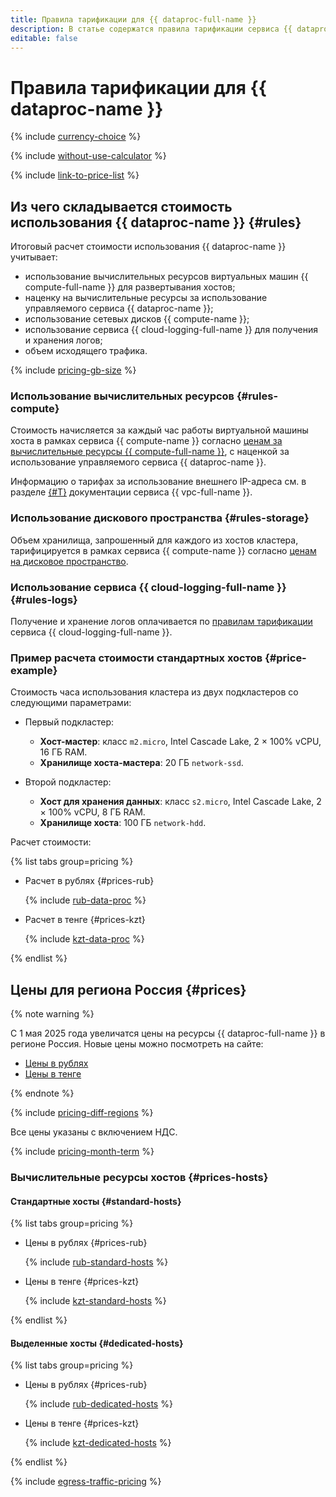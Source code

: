 ```yaml
---
title: Правила тарификации для {{ dataproc-full-name }}
description: В статье содержатся правила тарификации сервиса {{ dataproc-name }}.
editable: false
---
```


# Правила тарификации для {{ dataproc-name }}


{% include [currency-choice](../_includes/pricing/currency-choice.md) %}


{% include [without-use-calculator](../_includes/pricing/without-use-calculator.md) %}

{% include [link-to-price-list](../_includes/pricing/link-to-price-list.md) %}

## Из чего складывается стоимость использования {{ dataproc-name }} {#rules}

Итоговый расчет стоимости использования {{ dataproc-name }} учитывает:

* использование вычислительных ресурсов виртуальных машин {{ compute-full-name }} для развертывания хостов;
* наценку на вычислительные ресурсы за использование управляемого сервиса {{ dataproc-name }};
* использование сетевых дисков {{ compute-name }};
* использование сервиса {{ cloud-logging-full-name }} для получения и хранения логов;
* объем исходящего трафика.

{% include [pricing-gb-size](../_includes/pricing-gb-size.md) %}

### Использование вычислительных ресурсов {#rules-compute}

Стоимость начисляется за каждый час работы виртуальной машины хоста в рамках сервиса {{ compute-name }} согласно [ценам за вычислительные ресурсы {{ compute-full-name }}](../compute/pricing.md#prices), с наценкой за использование управляемого сервиса {{ dataproc-name }}.

Информацию о тарифах за использование внешнего IP-адреса см. в разделе [{#T}](../vpc/pricing.md) документации сервиса {{ vpc-full-name }}.

### Использование дискового пространства {#rules-storage}

Объем хранилища, запрошенный для каждого из хостов кластера, тарифицируется в рамках сервиса {{ compute-name }} согласно [ценам на дисковое пространство](../compute/pricing.md#prices-storage).

### Использование сервиса {{ cloud-logging-full-name }} {#rules-logs}

Получение и хранение логов оплачивается по [правилам тарификации](../logging/pricing.md) сервиса {{ cloud-logging-full-name }}.

### Пример расчета стоимости стандартных хостов {#price-example}

Стоимость часа использования кластера из двух подкластеров со следующими параметрами:

* Первый подкластер:
  * **Хост-мастер**: класс `m2.micro`, Intel Cascade Lake, 2 × 100% vCPU, 16 ГБ RAM.
  * **Хранилище хоста-мастера**: 20 ГБ `network-ssd`.

* Второй подкластер:
  * **Хост для хранения данных**: класс `s2.micro`, Intel Cascade Lake, 2 × 100% vCPU, 8 ГБ RAM.
  * **Хранилище хоста**: 100 ГБ `network-hdd`.

Расчет стоимости:


{% list tabs group=pricing %}

- Расчет в рублях {#prices-rub}

  {% include [rub-data-proc](../_pricing_examples/data-processing/rub.md) %}

- Расчет в тенге {#prices-kzt}

  {% include [kzt-data-proc](../_pricing_examples/data-processing/kzt.md) %}

{% endlist %}



## Цены для региона Россия {#prices} 


{% note warning %}

С 1 мая 2025 года увеличатся цены на ресурсы {{ dataproc-full-name }} в регионе Россия. Новые цены можно посмотреть на сайте:

* [Цены в рублях](https://yandex.cloud/ru/price-list?currency=RUB&installationCode=ru&services=dn28hpu6268356q0j8mk)
* [Цены в тенге](https://yandex.cloud/ru/price-list?currency=KZT&installationCode=ru&services=dn28hpu6268356q0j8mk)

{% endnote %}



{% include [pricing-diff-regions](../_includes/pricing-diff-regions.md) %}


Все цены указаны с включением НДС.



{% include [pricing-month-term](../_includes/mdb/pricing-month-term.md) %}

### Вычислительные ресурсы хостов {#prices-hosts}

#### Стандартные хосты {#standard-hosts}


{% list tabs group=pricing %}

- Цены в рублях {#prices-rub}

  {% include [rub-standard-hosts](../_pricing/data-processing/rub-standard-hosts.md) %}

- Цены в тенге {#prices-kzt}

  {% include [kzt-standard-hosts](../_pricing/data-processing/kzt-standard-hosts.md) %}

{% endlist %}



#### Выделенные хосты {#dedicated-hosts}


{% list tabs group=pricing %}

- Цены в рублях {#prices-rub}

  {% include [rub-dedicated-hosts](../_pricing/data-processing/rub-dedicated-hosts.md) %}

- Цены в тенге {#prices-kzt}

  {% include [kzt-dedicated-hosts](../_pricing/data-processing/kzt-dedicated-hosts.md) %}

{% endlist %}



{% include [egress-traffic-pricing](../_includes/egress-traffic-pricing.md) %}
